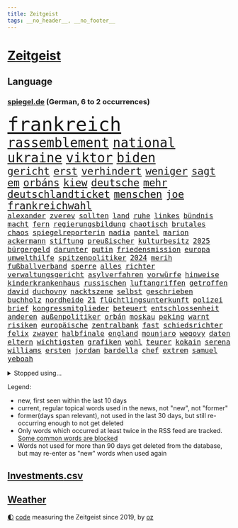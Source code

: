 ```yaml
---
title: Zeitgeist
tags: __no_header__, __no_footer__
---
```


# [Zeitgeist](https://oliz.io/zeitgeist/)

## Language

<h3><a href="https://www.spiegel.de" target="_blank">spiegel.de</a> (German, 6 to 2 occurrences)</h3>
<p style="font-family:monospace">
<span style="font-size:32pt"><a href="news_links.html#frankreich" class="current">frankreich</a></span>
<br>
<span style="font-size:22pt"><a href="news_links.html#rassemblement" class="current">rassemblement</a></span>
<span style="font-size:22pt"><a href="news_links.html#national" class="current">national</a></span>
<span style="font-size:22pt"><a href="news_links.html#ukraine" class="current">ukraine</a></span>
<span style="font-size:22pt"><a href="news_links.html#viktor" class="current">viktor</a></span>
<span style="font-size:22pt"><a href="news_links.html#biden" class="current">biden</a></span>
<br>
<span style="font-size:17pt"><a href="news_links.html#gericht" class="current">gericht</a></span>
<span style="font-size:17pt"><a href="news_links.html#erst" class="current">erst</a></span>
<span style="font-size:17pt"><a href="news_links.html#verhindert" class="current">verhindert</a></span>
<span style="font-size:17pt"><a href="news_links.html#weniger" class="current">weniger</a></span>
<span style="font-size:17pt"><a href="news_links.html#sagt" class="current">sagt</a></span>
<span style="font-size:17pt"><a href="news_links.html#em" class="current">em</a></span>
<span style="font-size:17pt"><a href="news_links.html#orbáns" class="new">orbáns</a></span>
<span style="font-size:17pt"><a href="news_links.html#kiew" class="current">kiew</a></span>
<span style="font-size:17pt"><a href="news_links.html#deutsche" class="current">deutsche</a></span>
<span style="font-size:17pt"><a href="news_links.html#mehr" class="current">mehr</a></span>
<span style="font-size:17pt"><a href="news_links.html#deutschlandticket" class="current">deutschlandticket</a></span>
<span style="font-size:17pt"><a href="news_links.html#menschen" class="current">menschen</a></span>
<span style="font-size:17pt"><a href="news_links.html#joe" class="current">joe</a></span>
<span style="font-size:17pt"><a href="news_links.html#frankreichwahl" class="current">frankreichwahl</a></span>
<br>
<span style="font-size:12pt"><a href="news_links.html#alexander" class="current">alexander</a></span>
<span style="font-size:12pt"><a href="news_links.html#zverev" class="current">zverev</a></span>
<span style="font-size:12pt"><a href="news_links.html#sollten" class="current">sollten</a></span>
<span style="font-size:12pt"><a href="news_links.html#land" class="current">land</a></span>
<span style="font-size:12pt"><a href="news_links.html#ruhe" class="current">ruhe</a></span>
<span style="font-size:12pt"><a href="news_links.html#linkes" class="new">linkes</a></span>
<span style="font-size:12pt"><a href="news_links.html#bündnis" class="current">bündnis</a></span>
<span style="font-size:12pt"><a href="news_links.html#macht" class="current">macht</a></span>
<span style="font-size:12pt"><a href="news_links.html#fern" class="current">fern</a></span>
<span style="font-size:12pt"><a href="news_links.html#regierungsbildung" class="new">regierungsbildung</a></span>
<span style="font-size:12pt"><a href="news_links.html#chaotisch" class="new">chaotisch</a></span>
<span style="font-size:12pt"><a href="news_links.html#brutales" class="new">brutales</a></span>
<span style="font-size:12pt"><a href="news_links.html#chaos" class="current">chaos</a></span>
<span style="font-size:12pt"><a href="news_links.html#spiegelreporterin" class="new">spiegelreporterin</a></span>
<span style="font-size:12pt"><a href="news_links.html#nadia" class="new">nadia</a></span>
<span style="font-size:12pt"><a href="news_links.html#pantel" class="new">pantel</a></span>
<span style="font-size:12pt"><a href="news_links.html#marion" class="new">marion</a></span>
<span style="font-size:12pt"><a href="news_links.html#ackermann" class="new">ackermann</a></span>
<span style="font-size:12pt"><a href="news_links.html#stiftung" class="current">stiftung</a></span>
<span style="font-size:12pt"><a href="news_links.html#preußischer" class="new">preußischer</a></span>
<span style="font-size:12pt"><a href="news_links.html#kulturbesitz" class="new">kulturbesitz</a></span>
<span style="font-size:12pt"><a href="news_links.html#2025" class="current">2025</a></span>
<span style="font-size:12pt"><a href="news_links.html#bürgergeld" class="current">bürgergeld</a></span>
<span style="font-size:12pt"><a href="news_links.html#darunter" class="current">darunter</a></span>
<span style="font-size:12pt"><a href="news_links.html#putin" class="current">putin</a></span>
<span style="font-size:12pt"><a href="news_links.html#friedensmission" class="new">friedensmission</a></span>
<span style="font-size:12pt"><a href="news_links.html#europa" class="current">europa</a></span>
<span style="font-size:12pt"><a href="news_links.html#umwelthilfe" class="current">umwelthilfe</a></span>
<span style="font-size:12pt"><a href="news_links.html#spitzenpolitiker" class="current">spitzenpolitiker</a></span>
<span style="font-size:12pt"><a href="news_links.html#2024" class="current">2024</a></span>
<span style="font-size:12pt"><a href="news_links.html#merih" class="new">merih</a></span>
<span style="font-size:12pt"><a href="news_links.html#fußballverband" class="current">fußballverband</a></span>
<span style="font-size:12pt"><a href="news_links.html#sperre" class="current">sperre</a></span>
<span style="font-size:12pt"><a href="news_links.html#alles" class="current">alles</a></span>
<span style="font-size:12pt"><a href="news_links.html#richter" class="current">richter</a></span>
<span style="font-size:12pt"><a href="news_links.html#verwaltungsgericht" class="current">verwaltungsgericht</a></span>
<span style="font-size:12pt"><a href="news_links.html#asylverfahren" class="current">asylverfahren</a></span>
<span style="font-size:12pt"><a href="news_links.html#vorwürfe" class="current">vorwürfe</a></span>
<span style="font-size:12pt"><a href="news_links.html#hinweise" class="current">hinweise</a></span>
<span style="font-size:12pt"><a href="news_links.html#kinderkrankenhaus" class="new">kinderkrankenhaus</a></span>
<span style="font-size:12pt"><a href="news_links.html#russischen" class="current">russischen</a></span>
<span style="font-size:12pt"><a href="news_links.html#luftangriffen" class="current">luftangriffen</a></span>
<span style="font-size:12pt"><a href="news_links.html#getroffen" class="current">getroffen</a></span>
<span style="font-size:12pt"><a href="news_links.html#david" class="current">david</a></span>
<span style="font-size:12pt"><a href="news_links.html#duchovny" class="new">duchovny</a></span>
<span style="font-size:12pt"><a href="news_links.html#nacktszene" class="new">nacktszene</a></span>
<span style="font-size:12pt"><a href="news_links.html#selbst" class="current">selbst</a></span>
<span style="font-size:12pt"><a href="news_links.html#geschrieben" class="current">geschrieben</a></span>
<span style="font-size:12pt"><a href="news_links.html#buchholz" class="new">buchholz</a></span>
<span style="font-size:12pt"><a href="news_links.html#nordheide" class="new">nordheide</a></span>
<span style="font-size:12pt"><a href="news_links.html#21" class="current">21</a></span>
<span style="font-size:12pt"><a href="news_links.html#flüchtlingsunterkunft" class="current">flüchtlingsunterkunft</a></span>
<span style="font-size:12pt"><a href="news_links.html#polizei" class="current">polizei</a></span>
<span style="font-size:12pt"><a href="news_links.html#brief" class="current">brief</a></span>
<span style="font-size:12pt"><a href="news_links.html#kongressmitglieder" class="new">kongressmitglieder</a></span>
<span style="font-size:12pt"><a href="news_links.html#beteuert" class="current">beteuert</a></span>
<span style="font-size:12pt"><a href="news_links.html#entschlossenheit" class="new">entschlossenheit</a></span>
<span style="font-size:12pt"><a href="news_links.html#anderen" class="current">anderen</a></span>
<span style="font-size:12pt"><a href="news_links.html#außenpolitiker" class="new">außenpolitiker</a></span>
<span style="font-size:12pt"><a href="news_links.html#orbán" class="current">orbán</a></span>
<span style="font-size:12pt"><a href="news_links.html#moskau" class="current">moskau</a></span>
<span style="font-size:12pt"><a href="news_links.html#peking" class="current">peking</a></span>
<span style="font-size:12pt"><a href="news_links.html#warnt" class="current">warnt</a></span>
<span style="font-size:12pt"><a href="news_links.html#risiken" class="current">risiken</a></span>
<span style="font-size:12pt"><a href="news_links.html#europäische" class="current">europäische</a></span>
<span style="font-size:12pt"><a href="news_links.html#zentralbank" class="current">zentralbank</a></span>
<span style="font-size:12pt"><a href="news_links.html#fast" class="current">fast</a></span>
<span style="font-size:12pt"><a href="news_links.html#schiedsrichter" class="current">schiedsrichter</a></span>
<span style="font-size:12pt"><a href="news_links.html#felix" class="current">felix</a></span>
<span style="font-size:12pt"><a href="news_links.html#zwayer" class="current">zwayer</a></span>
<span style="font-size:12pt"><a href="news_links.html#halbfinale" class="current">halbfinale</a></span>
<span style="font-size:12pt"><a href="news_links.html#england" class="current">england</a></span>
<span style="font-size:12pt"><a href="news_links.html#mounjaro" class="current">mounjaro</a></span>
<span style="font-size:12pt"><a href="news_links.html#wegovy" class="current">wegovy</a></span>
<span style="font-size:12pt"><a href="news_links.html#daten" class="current">daten</a></span>
<span style="font-size:12pt"><a href="news_links.html#eltern" class="current">eltern</a></span>
<span style="font-size:12pt"><a href="news_links.html#wichtigsten" class="current">wichtigsten</a></span>
<span style="font-size:12pt"><a href="news_links.html#grafiken" class="new">grafiken</a></span>
<span style="font-size:12pt"><a href="news_links.html#wohl" class="current">wohl</a></span>
<span style="font-size:12pt"><a href="news_links.html#teurer" class="current">teurer</a></span>
<span style="font-size:12pt"><a href="news_links.html#kokain" class="current">kokain</a></span>
<span style="font-size:12pt"><a href="news_links.html#serena" class="new">serena</a></span>
<span style="font-size:12pt"><a href="news_links.html#williams" class="current">williams</a></span>
<span style="font-size:12pt"><a href="news_links.html#ersten" class="current">ersten</a></span>
<span style="font-size:12pt"><a href="news_links.html#jordan" class="current">jordan</a></span>
<span style="font-size:12pt"><a href="news_links.html#bardella" class="current">bardella</a></span>
<span style="font-size:12pt"><a href="news_links.html#chef" class="current">chef</a></span>
<span style="font-size:12pt"><a href="news_links.html#extrem" class="current">extrem</a></span>
<span style="font-size:12pt"><a href="news_links.html#samuel" class="current">samuel</a></span>
<span style="font-size:12pt"><a href="news_links.html#yeboah" class="new">yeboah</a></span>
</p>
<details>
<summary>Stopped using...</summary>
<p class="former" style="font-size:12pt">
kommunen(1356) scheinen(1356) schrieb(1356) alternativen(1355) anwohner(1355) steigenden(1355) alarm(1354) reduziert(1354) terroristen(1354) betroffenen(1353) hsv(1353) karl(1353) lauterbach(1353) verbietet(1353) bekam(1352) chelsea(1352) gesundheitsminister(1352) mario(1352) meldete(1352) ungewöhnlich(1352) vfl(1352) bedeuten(1351) bewerber(1351) bieten(1351) bisherige(1351) bundespräsident(1351) debüt(1351) helfer(1351) ließen(1351) steinmeier(1351) tore(1351) angebliche(1350) ankündigung(1350) gebaut(1350) leverkusen(1350) maria(1350) protestiert(1350) twitter(1350) van(1350) augsburg(1349) dauerhaft(1349) gas(1349) mitunter(1349) weshalb(1349) 65(1348) erlassen(1348) facebook(1348) fließt(1348) senken(1348) stattfinden(1348) 2018(1347) aussicht(1347) eintracht(1347) enorm(1347) eskalation(1347) fund(1347) fußballbundesliga(1347) gehalt(1347) rückschlag(1347) sv(1347) betrug(1346) gesamte(1346) informationen(1346) mengen(1346) nominiert(1346) verlust(1346) zivilisten(1346) amerika(1345) bewährungsstrafe(1345) europäer(1345) fischer(1345) gestoßen(1345) unterricht(1345) verschiebt(1345) fielen(1344) for(1344) geschickt(1344) jury(1344) lastwagen(1344) netzwerk(1344) büros(1343) jahrzehntelang(1343) lebte(1343) nord(1343) priester(1343) radikale(1342) united(1342) beiträge(1340) bremer(1340) ermittlern(1340) schüssen(1340) 10000(1339) claudia(1339) sinn(1339) förderung(1338) warschau(1337) gefangene(1335) frankwalter(1334) gemeinsame(1334) schaffte(1334) königin(1333) einschränkungen(1332) globale(1332) sendung(1330) stelle(1330) eingeleitet(1329) umgeht(1329) reduzieren(1328) gehörte(1326) drogen(1325) skeptisch(1324) vorgänger(1324) beweise(1321) ämter(1320) klimaziele(1319) größere(1317) produziert(1315) retter(1315) sportler(1312) günther(1306) einblicke(1303) überfall(1301) liberalen(1299) erhebliche(1296) heizen(1296) offener(1291) aktionen(1287) mängel(1285) berichtete(1257) westliche(1241) hochschulen(1195) politikern(1180) investor(1179) verlag(1163) westlichen(1158) interessen(1151) gestanden(1133) drohende(1110) jahresende(1104) fachkräftemangel(1100) novak(1097) lebensmitteln(1091) arte(1090) rereportage(1090) arme(1084) zwingen(1078) autoren(1072) erscheint(1055) fluten(1054) kuriose(1048) erkrankte(1040) 700(1037) stehlen(1026) tiger(1003) energiekrise(981) fachkräfte(981) einschätzungen(980) rauswurf(979) oppositionsführer(973) magazin(971) lieferungen(959) coaching(942) tradition(939) ärztin(924) lieferung(921) kriegs(918) marieagnes(911) symbol(908) zerstörung(903) sankt(892) beschäftigen(889) gerichte(887) entführung(883) fake(868) fehlverhalten(867) unmittelbar(836) erneuerbare(835) bewusst(817) 48(801) handys(794) großmutter(789) schlamm(783) ehrt(764) zunahme(761) 1200(758) kai(758) chinesischer(756) bedarf(748) ausbauen(747) jimmy(739) thüringens(725) jemals(721) demenz(717) entfernen(711) subventionen(691) werben(689) führten(684) entkommen(671) grab(671) herunter(670) begrenzen(668) überreste(658) ersetzt(648) stemmen(638) vaters(636) eingeschaltet(635) spaltet(620) asyl(618) razzien(617) future(616) verurteilten(608) manipuliert(607) general(597) fängt(593) beantragen(592) ausgemacht(587) äußerung(587) ulm(585) verbrenner(570) djokovic(569) petersburg(566) angriffs(565) gedroht(564) colorado(562) haftbefehl(561) regierende(556) jerusalem(551) ähnliche(542) pedro(539) rüstet(535) aussieht(530) muslime(529) zufällig(529) ansicht(526) mythos(522) zwingt(518) übungen(517) 52(514) islamistischen(512) getragen(511) technologie(510) vorstandschef(507) ausgerufen(505) heran(500) juristischen(500) schleswigholsteins(499) kläger(497) generäle(496) 150000(494) stein(494) loswerden(490) ministerpräsidenten(489) dfbpokal(487) wegner(485) ausschluss(483) instituts(482) rostock(482) uhren(480) spiegelrecherchen(479) entschlossen(476) anlagen(472) tragischen(469) jugend(468) norditalien(467) gewartet(465) handelte(463) björn(459) höcke(459) protestaktion(456) denkmal(454) arten(447) errichten(447) wrack(441) veränderungen(439) gewalttaten(433) oberbayern(433) absolute(432) schottischen(431) durchgesetzt(429) stuft(428) klares(423) zeitung(423) bka(418) grundlage(415) gästen(415) seniorin(415) erheblich(413) rotenburg(411) serien(409) evakuierung(407) kredite(399) gelände(391) lebensgefährlich(391) wirtschaftlich(384) henry(382) mobilität(382) gegners(379) sächsischen(376) bundesagentur(370) wümme(370) leichte(369) marschflugkörper(368) philosoph(362) vertreten(362) queere(354) awards(352) erderwärmung(350) flieger(347) dfbfrauen(346) zutaten(346) saßen(341) arbeitslosen(340) palästinensische(334) journalistin(333) sicheren(333) spdchef(333) realistisch(332) geglückt(329) sicherheitsmaßnahmen(329) exemplar(328) gegeneinander(328) designer(325) forschern(325) mittelalter(323) fahrzeugen(322) südkoreanische(321) folter(319) nationalspielerinnen(319) anlage(317) teilzeit(316) kohleausstieg(312) rasche(312) beschwört(310) notwendig(308) betrachten(306) völkermord(305) posts(304) anzeige(302) flüsse(302) schach(300) goldenen(298) models(296) unterkunft(294) usamerikanerin(292) probiert(291) kontrollverlust(290) bayer(287) verunglückte(287) nachteile(286) kassel(284) jugendstrafe(283) hymne(282) rki(281) entdeckten(280) erinnerungskultur(279) anläuft(275) streaminganbietern(275) schlicht(268) zugverkehr(268) oppositionspolitiker(267) gemüse(266) kritikerin(265) spektakuläre(265) demokratischen(264) königshaus(263) palästina(263) schwäbischen(263) eindämmen(260) reifen(258) vierjährige(258) veröffentlichung(255) gerichtshofs(254) gravierenden(254) 2035(252) demos(252) olympiaqualifikation(252) pflegte(252) bist(251) handball(251) götze(250) haftbefehle(250) rennstall(247) taucht(246) mittwochmorgen(245) pflegeheim(245) angegangen(244) gitarre(243) ratschläge(242) first(241) ndr(240) glückwünsche(239) 37jähriger(238) wagt(238) damaskus(237) abschneiden(236) bundes(236) propalästinensischen(233) vertrieben(233) uneins(232) geräumt(231) kilometern(231) hilfslieferungen(230) prestigeprojekt(230) sommerspiele(230) raab(229) israelhamaskrieg(228) neonazis(228) tennisprofi(228) universitäten(225) aussetzen(221) eingeweiht(221) anerkennen(220) mitgestalten(220) häftlinge(219) eminem(218) lieferkettengesetz(217) nordrheinwestfälischen(217) ernsthafte(215) königreich(215) spendet(214) unikliniken(214) ngo(212) räumung(212) weltraumteleskop(211) gedenkfeier(210) auskunft(209) plane(207) ehepaar(205) reichweite(205) geheimnisse(204) passierte(204) kalten(202) bauer(200) nass(200) brisante(199) elite(199) motive(199) demnächst(193) großstädten(193) sharon(191) stärkt(191) fußballklub(190) forderten(188) tennislegende(187) anhebung(185) schulz(185) trauen(185) vorstellungen(185) islamistischer(184) kardashian(184) odessa(184) playoffs(184) reparieren(184) spruch(183) versicherung(183) präsent(182) verteidigern(182) aufgebaut(181) aussetzung(181) bestem(181) alkoholkonsum(180) belegschaft(180) arbeitgebern(179) inhaftiert(179) teppich(179) agnes(178) 68(177) dorthin(177) ergab(177) ausgenutzt(176) giftige(176) pilze(175) timo(175) astronauten(174) hannah(174) vorsitz(174) lebendig(172) pottwal(172) whistleblower(172) bunker(171) schimpft(171) meeresspiegel(170) niedergelegt(170) konsumenten(169) temu(169) baumarkt(167) carl(167) hausbesitzer(167) nvidia(167) abwasser(165) alfred(165) fünftel(165) provokation(164) sonde(164) tabak(163) geldstrafen(162) nervig(162) ordentlich(162) schwäbisch(162) verpflichten(162) wärmepumpen(162) artillerie(161) mögen(161) verbraucherzentralen(160) einführen(158) ardserie(157) cotrainer(157) duolingo(157) schwerverletzten(157) 53jähriger(156) badenwürttembergischen(156) ergeht(155) gesundheitszustand(155) onlineplattform(155) umarmt(155) zeitzeugen(155) brennende(154) flugzeugs(154) günstigeren(154) rückwirkend(154) voice(154) houston(153) erfolgreichen(151) bienen(150) wofür(150) vereinnahmung(149) zuwendungen(149) justizministerium(148) neuerdings(148) triebwerk(148) weiblicher(148) dreharbeiten(147) humboldtuniversität(147) marken(147) einigem(146) exmann(146) luftschlägen(146) matteo(146) verzögerungen(146) bauernhof(145) anhörung(142) rundfunk(142) visionen(142) diabetes(141) contest(140) eurovision(140) handballer(140) parallelwelt(140) geantwortet(138) liebesleben(138) expertenrat(137) hagen(136) eberl(135) grenzschutz(135) hab(135) teilnehmende(135) montagmorgen(134) nackte(134) vergibt(134) ausüben(133) bundesgesundheitsminister(133) mitnehmen(133) 170(132) marie(132) hohem(131) manipulation(130) riegel(130) trotzig(130) kontroversen(129) missbrauchte(129) staatengemeinschaft(129) vizepräsidentin(129) altkanzlerin(128) energieversorgung(128) gewagt(128) negativ(128) sacha(128) schmallippig(128) drogenkartelle(127) gitarrist(127) häusern(127) umweltaktivisten(127) manfred(126) jahrzehntelange(125) schwein(125) studiert(125) versammelten(124) ellen(123) gefälschter(123) hing(123) nsu(123) polizeibeamte(123) teilten(123) hernández(122) kehl(122) lebenslang(122) ruinen(122) treibhausgasemissionen(121) 74(120) europäischem(120) gemeinsamer(120) knochen(118) sinkenden(117) verbraucherschutz(117) blau(116) jva(116) chinesisches(115) olympiateilnahme(115) 58(114) bestellen(114) jahrestag(114) marsch(114) oberdorf(113) everest(112) geheimdiensten(112) kremlherrscher(112) mount(112) north(112) datenschützer(111) feiertag(111) rihanna(111) sperrzone(111) raffinierten(110) östlichen(110) architektur(108) bewerben(108) erwirken(108) oberhausen(108) pferde(108) thcgrenzwert(108) katy(107) kimmel(107) mexikaner(107) unschlagbar(107) einsetzt(106) europe(106) hochstapler(106) schweigegeldprozess(106) chiphersteller(105) fußgänger(105) fälschlicherweise(105) ussenator(104) nebraska(103) abrüstung(102) kreativ(102) wehr(102) zendaya(102) dmitrij(101) schlechtere(101) zweitligisten(101) country(100) countrycharts(100) kommunizieren(100) fehlern(99) französisches(99) unerwünscht(99) abwesenheit(98) kids(98) kürze(98) offenhalten(98) irrtümlich(97) trinkwasser(97) verdammt(97) arschloch(96) bereitstellen(96) ruth(96) titelgewinn(96) atmen(95) barry(95) munitionsmangel(95) unmenschlichen(95) verschärfte(95) asiens(94) boxen(94) seniorenheim(94) smartwatches(94) verzückt(94) cybersicherheit(93) fünftes(93) leo(93) mietvertrag(92) morddrohungen(92) obergrenze(92) zurückbringen(92) anfällig(91) aufgearbeitet(91) bodo(91) eurofighter(91) modeikone(91) andrang(90) atmung(90) cat(90) fastfoodkette(90) geschlossenes(90) glasgow(90) koch(90) lenkte(90) thüringische(90) zuhören(90) dekret(89) inhalten(89) jünger(89) landeskriminalamt(89) präsenz(89) südlich(89) werdende(89) zusammenraufen(89) äußeren(89) akademische(88) techmilliardär(88) bankrotterklärung(87) chlamydien(87) gates(87) geschlechtskrankheiten(87) glamour(87) kates(87) malen(87) tripper(87) westdeutschland(87) anbot(86) messen(86) rekonstruieren(86) sabrina(86) aktie(85) anstrich(85) don(85) einflussnahme(85) emkader(85) notenbanken(85) tyson(85) bergsteigen(84) beschimpfen(84) dreamliner(84) hyalomma(84) laufende(84) lngterminals(84) schätzungen(84) softdrinks(84) suhl(84) triumphales(84) verbands(84) wohngebäuden(84) beschwerde(83) jansen(83) rügen(83) temporären(83) zurückgezogen(83) überdurchschnittlich(83) 2029(82) amnestiegesetz(82) zelt(82) brühl(81) populismus(81) räumte(81) sammelklage(81) vegane(81) zunge(81) erhitzt(80) flaschenwürfe(80) augenhöhe(79) datenleck(79) infos(79) katastrophenfall(79) papuaneuguinea(79) thc(79) tragischer(79) zähneputzen(79) abwahl(78) ergreift(78) lasse(78) missbrauchen(78) umbruch(78) wiesen(78) zurückschicken(78) cohen(77) klosterhalfen(77) konstanze(77) lngterminal(76) milliardenauftrag(76) parteikollegin(76) scheinwahl(76) spende(76) thyssenkrupp(76) übergriffen(76) angehören(75) batterien(75) billionen(75) gesprächskanäle(75) infekt(75) irren(75) kafka(75) kretschmann(75) massenprotesten(75) sicherheitslücke(75) teich(75) triest(75) unscheinbare(75) worklifebalance(75) abrücken(74) bange(74) insulaner(74) neuigkeiten(74) skulpturen(74) doro(72) erneuert(72) kollektiv(72) mecklenburg(72) neunzigern(72) schwenken(72) stephanie(72) unvermindert(72) urheber(72) verschleppten(72) zeichnete(72) eleganz(71) instanz(71) jahrtausends(71) nachhaltiger(71) psychologischen(71) schweröl(71) stresst(71) transportiert(71) würfel(71) aufräumarbeiten(70) baron(70) dolly(70) einschalten(70) geraldine(70) landesamt(70) meteorologen(70) netzwerke(70) neugebauer(70) ostküste(70) parton(70) regierungsberater(70) slowakischen(70) wahlkampfspenden(70) wolke(70) anmutende(69) aufgestellte(69) brunson(69) deinem(69) dessau(69) königlichen(69) naher(69) schweine(69) spitznamen(69) aleppo(68) bauarbeiter(68) flake(68) schnelleren(68) bundeswirtschaftsminister(67) gesammelt(67) kaugummi(67) opferrolle(67) schlichtung(67) schweigegeldzahlungen(67) tierreich(67) 74jährige(66) automarke(66) coronaprotokolle(66) holz(66) söders(66) darlegen(65) mosel(65) rasches(65) schriftstellers(65) vorfreude(65) familienausflug(64) halmich(64) regina(64) straßenbahn(64) cowboy(63) gesundheitsproblemen(63) günzburg(63) kampfflugzeuge(63) profifußballer(63) schmierereien(63) zahlreicher(63) zehntausend(63) ärmste(63) krawallmacher(62) l'amour(62) luxusuhren(62) rekrutieren(62) revolutionswächter(62) sevilla(62) toren(62) agentin(61) dj(61) markenrechte(61) staatskasse(61) alsu(60) anstoßen(60) identifizieren(60) instagrambeitrag(60) kurmasheva(60) pérez(60) showkampf(60) usrussischer(60) ausgeweitet(59) bürgermeisterin(59) nützt(59) rotterdam(59) tschetschene(59) ausfall(58) bejubelt(58) dreiste(58) alkoholverbot(57) beeindruckt(57) befindlichkeiten(57) kriminalstatistik(57) memoiren(57) serienmörder(57) tresor(57) wirtschaftspolitik(57) gräber(56) kannten(56) kapazität(56) mücken(56) prominenz(56) saparole(56) versklavt(56) wittert(56) überflutet(56) atomreaktoren(55) gefangenenlager(55) niedergang(55) wohnort(55) championsleaguesieger(54) faible(54) opdenhövel(54) prosieben(54) wahlkampfauftritt(54) bridgerton(53) düsseldorfer(53) musical(53) repariert(53) 63jährige(52) bundesinstitut(52) ehemaliges(52) geldbuße(52) vorfahrt(52) komparsen(51) kürzer(51) messerangreifer(51) nachnamen(51) terrain(51) bergab(50) palästinas(50) wänden(50) anlegen(49) anwohnern(49) diw(49) geldzahlungen(49) immobilie(49) rekordwert(49) saisonleistung(49) unanständig(49) adeln(48) angeschlossen(48) crystal(48) einwirken(48) gesteckt(48) irakli(48) kiffer(48) kobachidse(48) midnight(48) naiv(48) verwarnt(48) 787(47) georgiens(47) goldbarren(47) kostenpflichtigen(47) tschechischen(47) wittmann(47) agententätigkeit(46) amtsgericht(46) champion(46) jobcenter(46) musikfestival(46) personalräte(46) sammelten(46) schwiegermutter(46) sexistischer(46) beschleunigen(45) flutkatastrophe(45) rechthaber(45) stationierung(45) statussymbol(45) town(45) empfing(44) feuern(44) schweigegeldprozesses(44) sportchef(44) wände(44) aktentasche(43) basketballstar(43) hill(43) hochtouren(43) räume(43) verleumdung(43) versicherer(43) volksfesten(43) festnehmen(42) idylle(42) inder(42) lennon(42) tiefgreifende(42) burg(41) einnehmen(41) footballprofi(41) indigene(41) ritt(41) volkswagenkonzern(41) getränk(40) musikalisches(40) sánchez(40) touristenzahl(40) aussagt(39) einstecken(39) erregte(39) fußballstadion(39) insolvenzverfahren(39) krisenzeit(39) lagune(39) moral(39) risikobewertung(39) robinson(39) abzug(38) bloßen(38) dakota(38) durchkämmt(38) funkstille(38) katalanen(38) korn(38) kugeln(38) maske(38) nachbesserung(38) wahlkampfauftakt(38) anc(37) militärparade(37) nachbarort(37) altersunterschieds(36) geburtenzahl(36) genesung(36) hellt(36) schuldspruch(36) tiefpunkte(36) afdspitzenkandidat(35) badenbaden(35) bundeskabinett(35) ego(35) finanzieller(35) hitzige(35) zurückhält(35) beirut(34) dauereinsatz(34) magischen(34) tiktokstar(34) versunkene(34) yorks(34) überschwemmte(34) delikt(33) erreichten(33) freiheiten(33) hubble(33) křetínský(33) lieferketten(33) ruhig(33) sponsoring(33) stadtwerke(33) stahlgeschäft(33) umzug(33) berüchtigten(32) boeingkrise(32) cyberangriff(32) madrids(32) nutzten(32) pionier(32) anpalagan(31) championsleaguefinale(31) friends(31) plastikflaschen(31) regionalliga(31) vollgelaufene(31) zehnjährige(31) eliteuni(30) insektenforscherin(30) laute(30) memmingen(30) msv(30) pegel(30) reul(30) vegan(30) vollzug(30) überraschungen(30) fahndete(29) jahreswechsel(29) kriegsgerät(29) rekrutierung(29) riskanter(29) schwärmte(29) verteuert(29) vielzahl(29) weltkriegs(29) agieren(28) auszuweiten(28) karlheinz(28) leises(28) outfit(28) schilling(28) spots(28) trainerjob(28) überschwemmt(28) behandeln(27) bundesligalizenz(27) derartiger(27) evolution(27) gelieferte(27) genauen(27) handele(27) marschieren(27) who’s(27) zahlungsunfähig(27) zähne(27) derselben(26) fortschritten(26) höhepunkte(26) propalästinensischer(26) umgesiedelt(26) ausbreiten(25) beantragte(25) bewusster(25) buhlt(25) erwin(25) leugnen(25) raumkapsel(25) 155(24) anschlagspläne(24) badenwürttembergs(24) berüchtigter(24) broadway(24) hackern(24) helgoland(24) kenianischen(24) leeds(24) lernerfolg(24) reals(24) wortbruch(24) gewaltigen(23) grauzone(23) heinz(23) hinterfragen(23) reflexion(23) rekordhöhe(23) dpa(22) eingestanden(22) sees(22) ehrgeiz(21) einsteigen(21) kampfzone(21) kriegstüchtigkeit(21) regnen(21) warteten(21) änderten(21) angespannte(20) anspannung(20) genehmigungen(20) hochwassers(20) kompliziertesten(20) offenes(20) polizeibekannt(20) braune(19) chefredakteur(19) flick(19) hansi(19) kommunalpolitiker(19) lugner(19) nordseekrabben(19) ausgebrannt(18) cheftrainer(18) end(18) ersatzteile(18) flutschäden(18) messerstecher(18) romanvorlage(18) vizepremier(18) weltberühmt(18) widerstandslos(18) zugezogen(18) angeblichem(17) apotheken(17) befragen(17) butker(17) dauerregen(17) heimturnier(17) hummus(17) klinikatlas(17) kolonialmacht(17) pegelstände(17) platzte(17) sexistische(17) animiert(16) ausnahmeläuferin(16) autismus(16) chris(16) finanzierte(16) hinlegen(16) hochwassergebiet(16) kriminelles(16) motivierte(16) satelliteninternet(16) staatsgebiet(16) starlink(16) supertalent(16) these(16) fremde(15) hochwasserlage(15) schiebt(15) scholz'(15) verschleierung(15) flutgebieten(14) geschehnissen(14) kompany(14) adipositas(13) bürgerschaft(13) drogensucht(13) ed(13) ländlichen(13) markierte(13) nrwinnenminister(13) regierungspartei(13) seegang(13) bell(12) besiegte(12) christiane(12) finanzbeamtin(12) hochsicherheitsgefängnis(12) konkurrieren(12) ausgrenzen(11) feinde(11) finals(11) marcello(11) schutzlos(11) selbstkritisch(11) standhaftigkeit(11) steel(11) unkompliziert(11) unvermeidlich(11) verrückten(11)
</p>
</details>
<p>Legend:
<ul>
<li><span class="new">new</span>, first seen within the last 10 days</li>
<li><span class="current">current</span>, regular topical words used in the news, not "new", not "former"</li>
<li><span class="former">former(days span relevant)</span>, not used in the last 30 days, but still re-occurring enough to not get deleted</li>
<li>Only words which occurred at least twice in the RSS feed are tracked. <a href="language/filters.py">Some common words are blocked</a></li>
<li>Words not used for more than 90 days get deleted from the database, but may re-enter as "new" words when used again</li>
</ul>
</p>

## [Investments](investments.html)[.csv](investments.csv)

## [Weather](weather.html)

<footer>
<a href="javascript:toggleTheme()" class="nav">🌓</a>
<a href="https://github.com/ooz/zeitgeist">code</a> measuring the Zeitgeist since 2019, by <a href="https://oliz.io">oz</a>
</footer>
